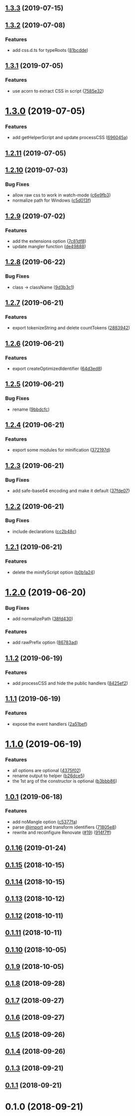 <a name="1.3.3"></a>
## [1.3.3](https://github.com/kei-ito/esify/compare/v1.3.2...v1.3.3) (2019-07-15)



<a name="1.3.2"></a>
## [1.3.2](https://github.com/kei-ito/esify/compare/v1.3.1...v1.3.2) (2019-07-08)


### Features

* add css.d.ts for typeRoots ([81bcdde](https://github.com/kei-ito/esify/commit/81bcdde))



<a name="1.3.1"></a>
## [1.3.1](https://github.com/kei-ito/esify/compare/v1.3.0...v1.3.1) (2019-07-05)


### Features

* use acorn to extract CSS in script ([7585e32](https://github.com/kei-ito/esify/commit/7585e32))



<a name="1.3.0"></a>
# [1.3.0](https://github.com/kei-ito/esify/compare/v1.2.11...v1.3.0) (2019-07-05)


### Features

* add getHelperScript and update processCSS ([696045a](https://github.com/kei-ito/esify/commit/696045a))



<a name="1.2.11"></a>
## [1.2.11](https://github.com/kei-ito/esify/compare/v1.2.10...v1.2.11) (2019-07-05)



<a name="1.2.10"></a>
## [1.2.10](https://github.com/kei-ito/esify/compare/v1.2.9...v1.2.10) (2019-07-03)


### Bug Fixes

* allow raw css to work in watch-mode ([c6e9fb3](https://github.com/kei-ito/esify/commit/c6e9fb3))
* normalize path for Windows ([c5d013f](https://github.com/kei-ito/esify/commit/c5d013f))



<a name="1.2.9"></a>
## [1.2.9](https://github.com/kei-ito/esify/compare/v1.2.8...v1.2.9) (2019-07-02)


### Features

* add the extensions option ([7c81df8](https://github.com/kei-ito/esify/commit/7c81df8))
* update mangler function ([de49888](https://github.com/kei-ito/esify/commit/de49888))



<a name="1.2.8"></a>
## [1.2.8](https://github.com/kei-ito/esify/compare/v1.2.7...v1.2.8) (2019-06-22)


### Bug Fixes

* class → className ([9d3b3c1](https://github.com/kei-ito/esify/commit/9d3b3c1))



<a name="1.2.7"></a>
## [1.2.7](https://github.com/kei-ito/esify/compare/v1.2.6...v1.2.7) (2019-06-21)


### Features

* export tokenizeString and delete countTokens ([2883942](https://github.com/kei-ito/esify/commit/2883942))



<a name="1.2.6"></a>
## [1.2.6](https://github.com/kei-ito/esify/compare/v1.2.5...v1.2.6) (2019-06-21)


### Features

* export createOptimizedIdentifier ([64d3ed8](https://github.com/kei-ito/esify/commit/64d3ed8))



<a name="1.2.5"></a>
## [1.2.5](https://github.com/kei-ito/esify/compare/v1.2.4...v1.2.5) (2019-06-21)


### Bug Fixes

* rename ([9bbdcfc](https://github.com/kei-ito/esify/commit/9bbdcfc))



<a name="1.2.4"></a>
## [1.2.4](https://github.com/kei-ito/esify/compare/v1.2.3...v1.2.4) (2019-06-21)


### Features

* export some modules for minification ([372197d](https://github.com/kei-ito/esify/commit/372197d))



<a name="1.2.3"></a>
## [1.2.3](https://github.com/kei-ito/esify/compare/v1.2.2...v1.2.3) (2019-06-21)


### Bug Fixes

* add safe-base64 encoding and make it default ([37fde07](https://github.com/kei-ito/esify/commit/37fde07))



<a name="1.2.2"></a>
## [1.2.2](https://github.com/kei-ito/esify/compare/v1.2.1...v1.2.2) (2019-06-21)


### Bug Fixes

* include declarations ([cc2b48c](https://github.com/kei-ito/esify/commit/cc2b48c))



<a name="1.2.1"></a>
## [1.2.1](https://github.com/kei-ito/esify/compare/v1.2.0...v1.2.1) (2019-06-21)


### Features

* delete the minifyScript option ([b0b1a24](https://github.com/kei-ito/esify/commit/b0b1a24))



<a name="1.2.0"></a>
# [1.2.0](https://github.com/kei-ito/esify/compare/v1.1.2...v1.2.0) (2019-06-20)


### Bug Fixes

* add normalizePath ([38fd430](https://github.com/kei-ito/esify/commit/38fd430))


### Features

* add rawPrefix option ([86783ad](https://github.com/kei-ito/esify/commit/86783ad))



<a name="1.1.2"></a>
## [1.1.2](https://github.com/kei-ito/esify/compare/v1.1.1...v1.1.2) (2019-06-19)


### Features

* add processCSS and hide the public handlers ([8425ef2](https://github.com/kei-ito/esify/commit/8425ef2))



<a name="1.1.1"></a>
## [1.1.1](https://github.com/kei-ito/esify/compare/v1.1.0...v1.1.1) (2019-06-19)


### Features

* expose the event handlers ([2a51bef](https://github.com/kei-ito/esify/commit/2a51bef))



<a name="1.1.0"></a>
# [1.1.0](https://github.com/kei-ito/esify/compare/v1.0.1...v1.1.0) (2019-06-19)


### Features

* all options are optional ([4375f02](https://github.com/kei-ito/esify/commit/4375f02))
* rename output to helper ([b26dce5](https://github.com/kei-ito/esify/commit/b26dce5))
* the 1st arg of the constructor is optional ([b3bbb86](https://github.com/kei-ito/esify/commit/b3bbb86))



<a name="1.0.1"></a>
## [1.0.1](https://github.com/kei-ito/esify/compare/v0.1.16...v1.0.1) (2019-06-18)


### Features

* add noMangle option ([c5377fa](https://github.com/kei-ito/esify/commit/c5377fa))
* parse [@import](https://github.com/import) and transform identifiers ([71805e8](https://github.com/kei-ito/esify/commit/71805e8))
* rewrite and reconfigure Renovate ([#19](https://github.com/kei-ito/esify/issues/19)) ([914f7ff](https://github.com/kei-ito/esify/commit/914f7ff))



<a name="0.1.16"></a>
## [0.1.16](https://github.com/kei-ito/esify/compare/v0.1.15...v0.1.16) (2019-01-24)



<a name="0.1.15"></a>
## [0.1.15](https://github.com/kei-ito/esify/compare/v0.1.14...v0.1.15) (2018-10-15)



<a name="0.1.14"></a>
## [0.1.14](https://github.com/kei-ito/esify/compare/v0.1.13...v0.1.14) (2018-10-15)



<a name="0.1.13"></a>
## [0.1.13](https://github.com/kei-ito/esify/compare/v0.1.12...v0.1.13) (2018-10-12)



<a name="0.1.12"></a>
## [0.1.12](https://github.com/kei-ito/esify/compare/v0.1.11...v0.1.12) (2018-10-11)



<a name="0.1.11"></a>
## [0.1.11](https://github.com/kei-ito/esify/compare/v0.1.10...v0.1.11) (2018-10-11)



<a name="0.1.10"></a>
## [0.1.10](https://github.com/kei-ito/esify/compare/v0.1.9...v0.1.10) (2018-10-05)



<a name="0.1.9"></a>
## [0.1.9](https://github.com/kei-ito/esify/compare/v0.1.8...v0.1.9) (2018-10-05)



<a name="0.1.8"></a>
## [0.1.8](https://github.com/kei-ito/esify/compare/v0.1.7...v0.1.8) (2018-09-28)



<a name="0.1.7"></a>
## [0.1.7](https://github.com/kei-ito/esify/compare/v0.1.6...v0.1.7) (2018-09-27)



<a name="0.1.6"></a>
## [0.1.6](https://github.com/kei-ito/esify/compare/v0.1.5...v0.1.6) (2018-09-27)



<a name="0.1.5"></a>
## [0.1.5](https://github.com/kei-ito/esify/compare/v0.1.4...v0.1.5) (2018-09-26)



<a name="0.1.4"></a>
## [0.1.4](https://github.com/kei-ito/esify/compare/v0.1.3...v0.1.4) (2018-09-26)



<a name="0.1.3"></a>
## [0.1.3](https://github.com/kei-ito/esify/compare/v0.1.1...v0.1.3) (2018-09-21)



<a name="0.1.1"></a>
## [0.1.1](https://github.com/kei-ito/esify/compare/v0.1.0...v0.1.1) (2018-09-21)



<a name="0.1.0"></a>
# 0.1.0 (2018-09-21)



